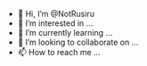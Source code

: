 - 👋 Hi, I’m @NotRusiru
- 👀 I’m interested in ...
- 🌱 I’m currently learning ...
- 💞️ I’m looking to collaborate on ...
- 📫 How to reach me ...

<!---
NotRusiru/NotRusiru is a ✨ special ✨ repository because its `README.md` (this file) appears on your GitHub profile.
You can click the Preview link to take a look at your changes.
--->
